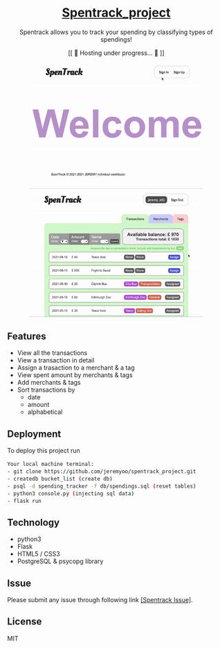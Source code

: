 <div align="center">
    <a href="https://github.com/jeremyoo/spentrack_project#spentrack_project">
        <h1>Spentrack_project</h1>
    </a>

Spentrack allows you to track your spending by classifying types of spendings!

[[ 🚧 Hosting under progress... 🚧 ]]


<img src = "./static/example_1.gif" width ="400" /> <img src = "./static/example_2.gif" width ="400" />

</div>


## Features
- View all the transactions
- View a transaction in detail
- Assign a trasaction to a merchant & a tag
- View spent amount by merchants & tags
- Add merchants & tags 
- Sort transactions by
    - date
    - amount
    - alphabetical
        
## Deployment

To deploy this project run

```bash
Your local machine terminal:
- git clone https://github.com/jeremyoo/spentrack_project.git
- createdb bucket_list (create db)
- psql -d spending_tracker -f db/spendings.sql (reset tables)
- python3 console.py (injecting sql data)
- flask run
```

## Technology
- python3
- Flask
- HTML5 / CSS3
- PostgreSQL & psycopg library

## Issue
Please submit any issue through following link [[Spentrack Issue]](https://github.com/jeremyoo/spentrack_project/issues).

## License
MIT
